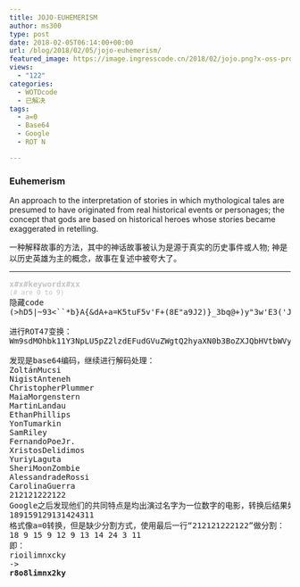 ```yaml
---
title: JOJO-EUHEMERISM
author: ms300
type: post
date: 2018-02-05T06:14:00+00:00
url: /blog/2018/02/05/jojo-euhemerism/
featured_image: https://image.ingresscode.cn/2018/02/jojo.png?x-oss-process=image/resize,m_fill,w_530,h_220
views:
  - "122"
categories:
  - WOTDcode
  - 已解决
tags:
  - a=0
  - Base64
  - Google
  - ROT N

---
```

### **Euhemerism**

<span data-sheets-value="{&quot;1&quot;:2,&quot;2&quot;:&quot;An approach to the interpretation of stories in which mythological tales are presumed to have originated from real historical events or personages; the concept that gods are based on historical heroes whose stories became exaggerated in retelling.&quot;}" data-sheets-userformat="{&quot;2&quot;:513,&quot;3&quot;:[null,0],&quot;12&quot;:0}">An approach to the interpretation of stories in which mythological tales are presumed to have originated from real historical events or personages; the concept that gods are based on historical heroes whose stories became exaggerated in retelling.</span>

一种解释故事的方法，其中的神话故事被认为是源于真实的历史事件或人物; 神是以历史英雄为主的概念，故事在复述中被夸大了。

<!--more-->

* * *

<pre><span style="color: #c4c4c4;"><b>x#x#keywordx#xx</b></span>
<span style="color: #c4c4c4;"><small>(# are 0 to 9)</small></span>
隐藏code
(&gt;hD5|~93&lt;``*b}A{&dA+a=K5tuF5v'F+(8E"a9J2)}_3bq@+)y"3w'E3('J{&`92(u}3by?+(dK5v'J3:`}*)y_2(d|*(d&lt;*)&E#)#@*(d"2v=D3v=H4J`+3ad&5(`94&gt;EA3:`%*(`$2(I=6$`v+)yF*(d&lt;3`qG+&AJ{:`*4&gt;=K5vhK#v'D2(#A3(hK{'=`4&gt;=d%vu?5)#9{'}@+)yA%(hG3=AG3(yA+$`q3v'K4auF+wy9+v'$3b}K2$`s*)yG3v=F*&5`+)yJ*$_J|%xI|;tJ|;xI|;xl

进行ROT47变换：
Wm9sdMOhbk11Y3NpLU5pZ2lzdEFudGVuZWgtQ2hyaXN0b3BoZXJQbHVtbWVyLU1haWFNb3JnZW5zdGVybi1NYXJ0aW5MYW5kYXUtRXRoYW5QaGlsbGlwcy1Zb25UdW1hcmtpbi1TYW1SaWxleS1GZXJuYW5kb1BvZUpyLi1YcmlzdG9zRGVsaWRpbW9zLVl1cml5TGFndXRhLVNoZXJpTW9vblpvbWJpZS1BbGVzc2FuZHJhZGVSb3NzaS1DYXJvbGluYUd1ZXJyYS0yMTIxMjEyMjIxMjI=

发现是base64编码，继续进行解码处理：
ZoltánMucsi
NigistAnteneh
ChristopherPlummer
MaiaMorgenstern
MartinLandau
EthanPhillips
YonTumarkin
SamRiley
FernandoPoeJr.
XristosDelidimos
YuriyLaguta
SheriMoonZombie
AlessandradeRossi
CarolinaGuerra
212121222122
Google之后发现他们的共同特点是均出演过名字为一位数字的电影，转换后结果如下：
189159129131424311
格式像a=0转换，但是缺少分割方式，使用最后一行“212121222122”做分割：
18 9 15 9 12 9 13 14 24 3 11
即：
rioilimnxcky
-&gt;
<strong>r8o8limnx2ky

</strong></pre>